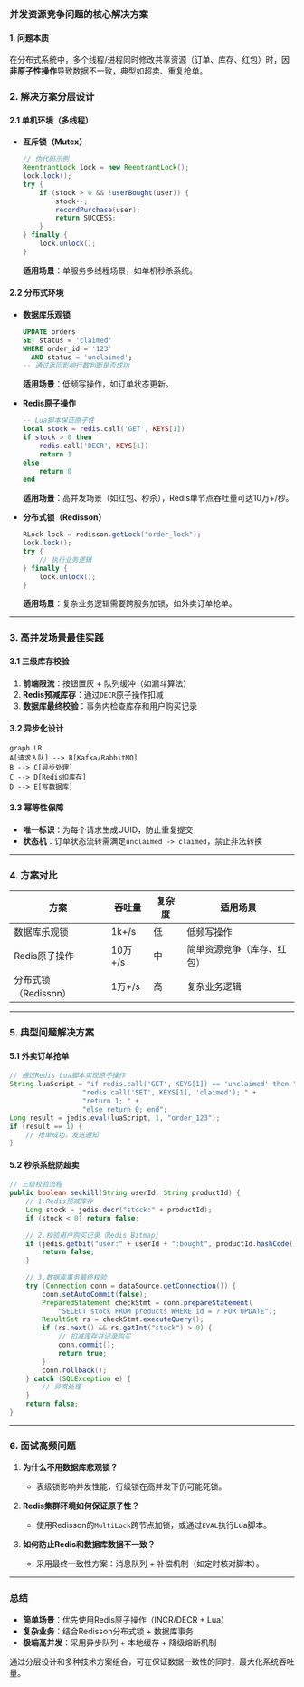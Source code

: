 

### **并发资源竞争问题的核心解决方案**

#### **1. 问题本质**
在分布式系统中，多个线程/进程同时修改共享资源（订单、库存、红包）时，因**非原子性操作**导致数据不一致，典型如超卖、重复抢单。



### **2. 解决方案分层设计**

#### **2.1 单机环境（多线程）**
- **互斥锁（Mutex）**  
  ```java
  // 伪代码示例
  ReentrantLock lock = new ReentrantLock();
  lock.lock();
  try {
      if (stock > 0 && !userBought(user)) {
          stock--;
          recordPurchase(user);
          return SUCCESS;
      }
  } finally {
      lock.unlock();
  }
  ```
  **适用场景**：单服务多线程场景，如单机秒杀系统。

#### **2.2 分布式环境**
- **数据库乐观锁**  
  ```sql
  UPDATE orders 
  SET status = 'claimed' 
  WHERE order_id = '123' 
    AND status = 'unclaimed';
  -- 通过返回影响行数判断是否成功
  ```
  **适用场景**：低频写操作，如订单状态更新。

- **Redis原子操作**  
  ```lua
  -- Lua脚本保证原子性
  local stock = redis.call('GET', KEYS[1])
  if stock > 0 then
      redis.call('DECR', KEYS[1])
      return 1
  else
      return 0
  end
  ```
  **适用场景**：高并发场景（如红包、秒杀），Redis单节点吞吐量可达10万+/秒。

- **分布式锁（Redisson）**  
  ```java
  RLock lock = redisson.getLock("order_lock");
  lock.lock();
  try {
      // 执行业务逻辑
  } finally {
      lock.unlock();
  }
  ```
  **适用场景**：复杂业务逻辑需要跨服务加锁，如外卖订单抢单。

---

### **3. 高并发场景最佳实践**
#### **3.1 三级库存校验**
1. **前端限流**：按钮置灰 + 队列缓冲（如漏斗算法）
2. **Redis预减库存**：通过`DECR`原子操作扣减
3. **数据库最终校验**：事务内检查库存和用户购买记录

#### **3.2 异步化设计**
```mermaid
graph LR
A[请求入队] --> B[Kafka/RabbitMQ]
B --> C[异步处理]
C --> D[Redis扣库存]
D --> E[写数据库]
```

#### **3.3 幂等性保障**
- **唯一标识**：为每个请求生成UUID，防止重复提交
- **状态机**：订单状态流转需满足`unclaimed -> claimed`，禁止非法转换

---

### **4. 方案对比**
| **方案**             | **吞吐量** | **复杂度** | **适用场景**               |
| -------------------- | ---------- | ---------- | -------------------------- |
| 数据库乐观锁         | 1k+/s      | 低         | 低频写操作                 |
| Redis原子操作        | 10万+/s    | 中         | 简单资源竞争（库存、红包） |
| 分布式锁（Redisson） | 1万+/s     | 高         | 复杂业务逻辑               |

---

### **5. 典型问题解决方案**
#### **5.1 外卖订单抢单**
```java
// 通过Redis Lua脚本实现原子操作
String luaScript = "if redis.call('GET', KEYS[1]) == 'unclaimed' then " +
                  "redis.call('SET', KEYS[1], 'claimed'); " +
                  "return 1; " +
                  "else return 0; end";
Long result = jedis.eval(luaScript, 1, "order_123");
if (result == 1) {
    // 抢单成功，发送通知
}
```

#### **5.2 秒杀系统防超卖**
```java
// 三级校验流程
public boolean seckill(String userId, String productId) {
    // 1.Redis预减库存
    Long stock = jedis.decr("stock:" + productId);
    if (stock < 0) return false;
    
    // 2.校验用户购买记录（Redis Bitmap）
    if (jedis.getbit("user:" + userId + ":bought", productId.hashCode())) {
        return false;
    }
    
    // 3.数据库事务最终校验
    try (Connection conn = dataSource.getConnection()) {
        conn.setAutoCommit(false);
        PreparedStatement checkStmt = conn.prepareStatement(
            "SELECT stock FROM products WHERE id = ? FOR UPDATE");
        ResultSet rs = checkStmt.executeQuery();
        if (rs.next() && rs.getInt("stock") > 0) {
            // 扣减库存并记录购买
            conn.commit();
            return true;
        }
        conn.rollback();
    } catch (SQLException e) {
        // 异常处理
    }
    return false;
}
```

---

### **6. 面试高频问题**
1. **为什么不用数据库悲观锁？**  
   - 表级锁影响并发性能，行级锁在高并发下仍可能死锁。

2. **Redis集群环境如何保证原子性？**  
   - 使用Redisson的`MultiLock`跨节点加锁，或通过`EVAL`执行Lua脚本。

3. **如何防止Redis和数据库数据不一致？**  
   - 采用最终一致性方案：消息队列 + 补偿机制（如定时核对脚本）。

---

### **总结**
- **简单场景**：优先使用Redis原子操作（INCR/DECR + Lua）
- **复杂业务**：结合Redisson分布式锁 + 数据库事务
- **极端高并发**：采用异步队列 + 本地缓存 + 降级熔断机制

通过分层设计和多种技术方案组合，可在保证数据一致性的同时，最大化系统吞吐量。